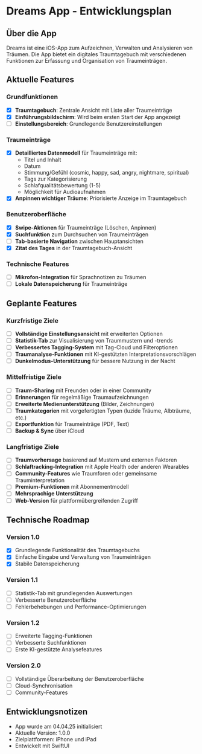 # Dreams App - Entwicklungsplan

## Über die App
Dreams ist eine iOS-App zum Aufzeichnen, Verwalten und Analysieren von Träumen. Die App bietet ein digitales Traumtagebuch mit verschiedenen Funktionen zur Erfassung und Organisation von Traumeinträgen.

## Aktuelle Features

### Grundfunktionen
- [x] **Traumtagebuch**: Zentrale Ansicht mit Liste aller Traumeinträge
- [x] **Einführungsbildschirm**: Wird beim ersten Start der App angezeigt
- [ ] **Einstellungsbereich**: Grundlegende Benutzereinstellungen

### Traumeinträge
- [x] **Detailliertes Datenmodell** für Traumeinträge mit:
  - Titel und Inhalt
  - Datum
  - Stimmung/Gefühl (cosmic, happy, sad, angry, nightmare, spiritual)
  - Tags zur Kategorisierung
  - Schlafqualitätsbewertung (1-5)
  - Möglichkeit für Audioaufnahmen
- [x] **Anpinnen wichtiger Träume**: Priorisierte Anzeige im Traumtagebuch

### Benutzeroberfläche
- [x] **Swipe-Aktionen** für Traumeinträge (Löschen, Anpinnen)
- [x] **Suchfunktion** zum Durchsuchen von Traumeinträgen
- [ ] **Tab-basierte Navigation** zwischen Hauptansichten
- [x] **Zitat des Tages** in der Traumtagebuch-Ansicht

### Technische Features
- [ ] **Mikrofon-Integration** für Sprachnotizen zu Träumen
- [ ] **Lokale Datenspeicherung** für Traumeinträge

## Geplante Features

### Kurzfristige Ziele
- [ ] **Vollständige Einstellungsansicht** mit erweiterten Optionen
- [ ] **Statistik-Tab** zur Visualisierung von Traummustern und -trends
- [ ] **Verbessertes Tagging-System** mit Tag-Cloud und Filteroptionen
- [ ] **Traumanalyse-Funktionen** mit KI-gestützten Interpretationsvorschlägen
- [ ] **Dunkelmodus-Unterstützung** für bessere Nutzung in der Nacht

### Mittelfristige Ziele
- [ ] **Traum-Sharing** mit Freunden oder in einer Community
- [ ] **Erinnerungen** für regelmäßige Traumaufzeichnungen
- [ ] **Erweiterte Medienunterstützung** (Bilder, Zeichnungen)
- [ ] **Traumkategorien** mit vorgefertigten Typen (luzide Träume, Albträume, etc.)
- [ ] **Exportfunktion** für Traumeinträge (PDF, Text)
- [ ] **Backup & Sync** über iCloud

### Langfristige Ziele
- [ ] **Traumvorhersage** basierend auf Mustern und externen Faktoren
- [ ] **Schlaftracking-Integration** mit Apple Health oder anderen Wearables
- [ ] **Community-Features** wie Traumforen oder gemeinsame Trauminterpretation
- [ ] **Premium-Funktionen** mit Abonnementmodell
- [ ] **Mehrsprachige Unterstützung**
- [ ] **Web-Version** für plattformübergreifenden Zugriff

## Technische Roadmap

### Version 1.0
- [x] Grundlegende Funktionalität des Traumtagebuchs
- [x] Einfache Eingabe und Verwaltung von Traumeinträgen
- [x] Stabile Datenspeicherung

### Version 1.1
- [ ] Statistik-Tab mit grundlegenden Auswertungen
- [ ] Verbesserte Benutzeroberfläche
- [ ] Fehlerbehebungen und Performance-Optimierungen

### Version 1.2
- [ ] Erweiterte Tagging-Funktionen
- [ ] Verbesserte Suchfunktionen
- [ ] Erste KI-gestützte Analysefeatures

### Version 2.0
- [ ] Vollständige Überarbeitung der Benutzeroberfläche
- [ ] Cloud-Synchronisation
- [ ] Community-Features

## Entwicklungsnotizen
- App wurde am 04.04.25 initialisiert
- Aktuelle Version: 1.0.0
- Zielplattformen: iPhone und iPad
- Entwickelt mit SwiftUI